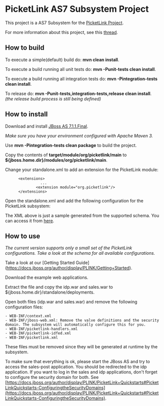 # PicketLink AS7 Subsystem Project #
 
This project is a AS7 Subsystem for the [PicketLink Project](http://www.jboss.org/picketlink "PicketLink Project").

For more information about this project, see this [thread](https://community.jboss.org/thread/196424 "PicketLink Subsystem Discussion Thread"). 

## How to build ##

To execute a simple(default) build do: **mvn clean install**.

To execute a build running all unit tests do: **mvn -Punit-tests clean install**. 

To execute a build running all integration tests do: **mvn -Pintegration-tests clean install**. 

To release do:  **mvn -Punit-tests,integration-tests,release clean install**. *(the release build process is still being defined)*

## How to install ##

Download and install [JBoss AS 7.1.1.Final](http://www.jboss.org/jbossas/downloads/ "JBoss AS7 Downloads").

*Make sure you have your environment configured with Apache Maven 3.*

Use **mvn -Pintegration-tests clean package** to build the project.

Copy the contents of **target/module/org/picketlink/main** to **${jboss.home.dir}/modules/org/picketlink/main**.

Change your standalone.xml to add an extension for the PicketLink module:

          <extensions>
                    ...
                  <extension module="org.picketlink"/>
          </extensions>

Open the standalone.xml and add the following configuration for the PicketLink subsystem: 
	<federation alias="federation-without-signatures">
		<saml token-timeout="4000" clock-skew="0" />
		<identity-provider alias="idp.war" security-domain="idp" supportsSignatures="false" url="http://localhost:8080/idp/">
			<trust>
				<trust-domain name="localhost" />
			</trust>
		</identity-provider>
		<service-providers>
			<service-provider alias="sales-post.war"
				post-binding="false" security-domain="sp"
				url="http://localhost:8080/sales-post/" supportsSignatures="false" />
		</service-providers>
	</federation>

The XML above is just a sample generated from the supported schema. You can access it from [here](https://github.com/picketlink/as-subsystem/blob/master/src/main/resources/schema/picketlink-subsystem.xsd).

## How to use ##
 
*The current version supports only a small set of the PicketLink configurations. Take a look at the schema for all available configurations.*
 
Take a look at our [Getting Started Guide] (https://docs.jboss.org/author/display/PLINK/Getting+Started).

Download the example web applications.

Extract the file and copy the idp.war and sales.war to ${jboss.home.dir}/standalone/deployments.

Open both files (idp.war and sales.war) and remove the following configuration files:

	- WEB-INF/context.xml
	- WEB-INF/jboss-web.xml: Remove the valve definitions and the security domain. The subsystem will automatically configure this for you.
	- WEB-INF/picketlink-handlers.xml
	- WEB-INF/picketlink-idfed.xml
	- WEB-INF/picketlink.xml

These files must be removed since they will be generated at runtime by the subsystem.

To make sure that everything is ok, please start the JBoss AS and try to access the sales-post application. You should be redirected to the idp application. If you want to log in the sales and idp applications, don't forget to configure the security domain for both. See [https://docs.jboss.org/author/display/PLINK/PicketLink+Quickstarts#PicketLinkQuickstarts-ConfiguringtheSecurityDomains](https://docs.jboss.org/author/display/PLINK/PicketLink+Quickstarts#PicketLinkQuickstarts-ConfiguringtheSecurityDomains).
